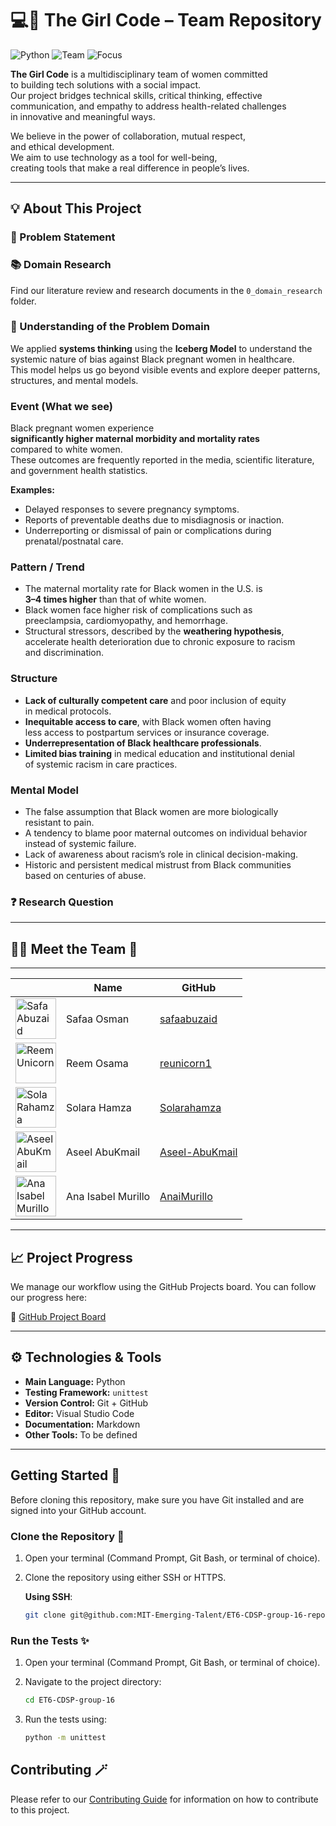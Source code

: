# 💻🌸 The Girl Code – Team Repository

![Python](https://img.shields.io/badge/technology-python-blue.svg)
![Team](https://img.shields.io/badge/team-all_women-ff69b4.svg)
![Focus](https://img.shields.io/badge/focus-health_and_tech-purple.svg)

**The Girl Code** is a multidisciplinary team of women committed  
to building tech solutions with a social impact.  
Our project bridges technical skills, critical thinking, effective  
communication, and empathy to address health-related challenges  
in innovative and meaningful ways.

We believe in the power of collaboration, mutual respect,  
and ethical development.  
We aim to use technology as a tool for well-being,  
creating tools that make a real difference in people’s lives.

---

## 💡 About This Project

### 📌 Problem Statement

### 📚 Domain Research

Find our literature review and research documents in the `0_domain_research` folder.

### 🧠 Understanding of the Problem Domain

We applied **systems thinking** using the **Iceberg Model** to understand the  
systemic nature of bias against Black pregnant women in healthcare.  
This model helps us go beyond visible events and explore deeper patterns,  
structures, and mental models.

### Event (What we see)

Black pregnant women experience  
**significantly higher maternal morbidity and mortality rates**  
compared to white women.  
These outcomes are frequently reported in the media, scientific literature,  
and government health statistics.

**Examples:**

- Delayed responses to severe pregnancy symptoms.  
- Reports of preventable deaths due to misdiagnosis or inaction.  
- Underreporting or dismissal of pain or complications during  
  prenatal/postnatal care.

### Pattern / Trend

- The maternal mortality rate for Black women in the U.S. is  
  **3–4 times higher** than that of white women.  
- Black women face higher risk of complications such as  
  preeclampsia, cardiomyopathy, and hemorrhage.  
- Structural stressors, described by the **weathering hypothesis**,  
  accelerate health deterioration due to chronic exposure to racism  
  and discrimination.

### Structure

- **Lack of culturally competent care** and poor inclusion of equity  
  in medical protocols.  
- **Inequitable access to care**, with Black women often having  
  less access to postpartum services or insurance coverage.  
- **Underrepresentation of Black healthcare professionals**.  
- **Limited bias training** in medical education and institutional denial  
  of systemic racism in care practices.

### Mental Model

- The false assumption that Black women are more biologically  
  resistant to pain.  
- A tendency to blame poor maternal outcomes on individual behavior  
  instead of systemic failure.  
- Lack of awareness about racism’s role in clinical decision-making.  
- Historic and persistent medical mistrust from Black communities  
  based on centuries of abuse.

### ❓ Research Question

---

## 👩‍💻 Meet the Team 👑

---
<!-- markdownlint-disable MD033 -->
<table>
   <thead>
      <tr>
         <th></th>
         <th><strong>Name</strong></th>
         <th><strong>GitHub</strong></th>
      </tr>
   </thead>
   <tbody>
   <tr>
      <td><img src="https://avatars.githubusercontent.com/u/111435149?v=4"
            width="65"
            alt="Safa Abuzaid"></td>
      <td>Safaa Osman</td>
      <td><a href="https://github.com/safaabuzaid">safaabuzaid</a></td>
   </tr>
   <tr>
      <td><img src="https://avatars.githubusercontent.com/u/142197471?v=4"
            width="65"
            alt="Reem Unicorn"></td>
      <td>Reem Osama</td>
      <td><a href="https://github.com/reunicorn1">reunicorn1</a></td>
   </tr>
   <tr>
      <td><img src="https://avatars.githubusercontent.com/u/143920997?v=4"
            width="65"
            alt="Sola Rahamza"></td>
      <td>Solara Hamza</td>
      <td><a href="https://github.com/Solarahamza">Solarahamza</a></td>
   </tr>
   <tr>
      <td><img src="https://avatars.githubusercontent.com/u/142165150?v=4"
            width="65"
            alt="Aseel AbuKmail"></td>
      <td>Aseel AbuKmail</td>
      <td><a href="https://github.com/Aseel-AbuKmail">Aseel-AbuKmail</a></td>
   </tr>
   <tr>
      <td><img src="https://avatars.githubusercontent.com/u/189562848?v=4"
            width="65"
            alt="Ana Isabel Murillo"></td>
      <td>Ana Isabel Murillo</td>
      <td><a href="https://github.com/AnaiMurillo">AnaiMurillo</a></td>
   </tr>
   </tbody>
</table>
<!-- markdownlint-enable MD033 -->

---

## 📈 Project Progress

We manage our workflow using the GitHub Projects board.
You can follow our progress here:

📌 [GitHub Project Board](https://github.com/orgs/MIT-Emerging-Talent/projects/200/views/1)

---

## ⚙️ Technologies & Tools

- **Main Language:** Python
- **Testing Framework:** `unittest`
- **Version Control:** Git + GitHub
- **Editor:** Visual Studio Code
- **Documentation:** Markdown
- **Other Tools:** To be defined

---

## Getting Started 🚀

Before cloning this repository, make sure you have Git
installed and are signed into your GitHub account.

### Clone the Repository 💬

1. Open your terminal (Command Prompt, Git Bash, or terminal of choice).

2. Clone the repository using either SSH or HTTPS.

   **Using SSH**:

   ```bash
   git clone git@github.com:MIT-Emerging-Talent/ET6-CDSP-group-16-repo.git
   ```

### Run the Tests ✨

1. Open your terminal (Command Prompt, Git Bash, or terminal of choice).

2. Navigate to the project directory:

   ```bash
   cd ET6-CDSP-group-16
   ```

3. Run the tests using:

   ```bash
   python -m unittest
   ```

## Contributing 🪄

Please refer to our [Contributing Guide](CONTRIBUTING.md) for information
on how to contribute to this project.
